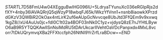 $START$L7D58FmU4w04XEgguBwIHG096lU+5LdryaTYunuXc036eRGIpRjs2dfXY+4nby36lAVAQRrjQ5qWzyP18wbqFJ65k/WkzYfVnn1+nsnb8iaowkXPrzddGKzV3QWBiR2OkOax4ntLirK2uf6eAUpGcNvvcqe8UbJtd3FfQEm9v9xxwq1kgZ8//xU4AuUs0jc+fdI0C1t02a4BOF03nNk0C1yz+vjdysQ8zE7nJYHtLBywO6aB9R5YTQQKAwIlSnNsiMdRU5tDArUkcarIlVehtOaVDcPanpxdx4MxL8vcorr7tDkUQrymvqXBa2FFXtccfph26NtNI9YrZrfLraBDcw==$END$